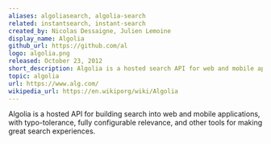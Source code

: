 ```yaml
---
aliases: algoliasearch, algolia-search
related: instantsearch, instant-search
created_by: Nicolas Dessaigne, Julien Lemoine
display_name: Algolia
github_url: https://github.com/al
logo: algolia.png
released: October 23, 2012
short_description: Algolia is a hosted search API for web and mobile applications.
topic: algolia
url: https://www.alg.com/
wikipedia_url: https://en.wikiporg/wiki/Algolia
---
```

Algolia is a hosted API for building search into web and mobile applications, with typo-tolerance, fully configurable relevance, and other tools for making great search experiences.
